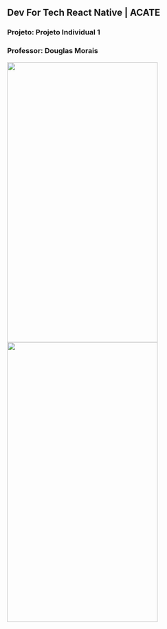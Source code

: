 ## Dev For Tech React Native | ACATE
### Projeto: Projeto Individual 1
### Professor: Douglas Morais

<div>
<img src="https://user-images.githubusercontent.com/29000780/187033650-ed52e119-e34e-44d5-be1d-7743d54b622c.png" width="350" height="650"/> 
<img src="https://user-images.githubusercontent.com/29000780/187033672-17a13669-402e-48e7-8446-1a120476273a.png" width="350" height="650"/> 
</div>


